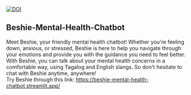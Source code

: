 [![DOI](https://zenodo.org/badge/644234009.svg)](https://zenodo.org/badge/latestdoi/644234009)
## Beshie-Mental-Health-Chatbot
Meet Beshie, your friendly mental health chatbot! Whether you're feeling down, anxious, or stressed, Beshie is here to help you navigate through your emotions and provide you with the guidance you need to feel better. With Beshie, you can talk about your mental health concerns in a comfortable way, using Tagalog and English slangs.  So don't hesitate to chat with Beshie anytime, anywhere!  
Try Beshie through this link: https://beshie-mental-health-chatbot.streamlit.app/
